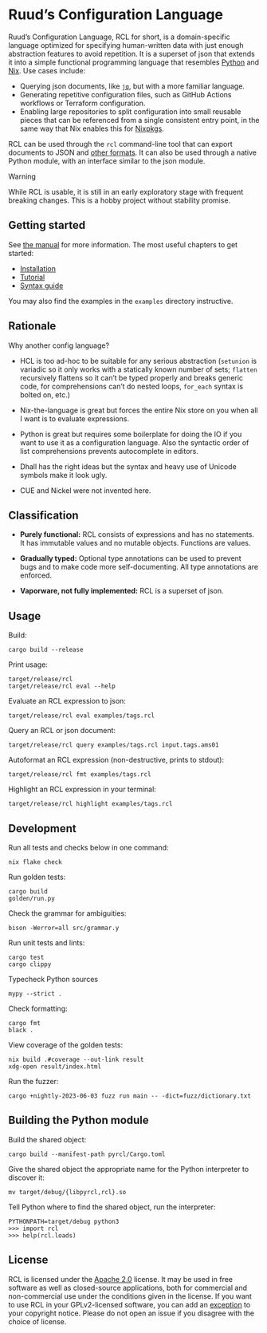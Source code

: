 # Ruud’s Configuration Language

Ruud’s Configuration Language, RCL for short, is a domain-specific language
optimized for specifying human-written data with just enough abstraction
features to avoid repetition. It is a superset of json that extends it into a
simple functional programming language that resembles [Python][python] and
[Nix][nix]. Use cases include:

 * Querying json documents, like [`jq`][jq], but with a more familiar language.
 * Generating repetitive configuration files, such as GitHub Actions workflows
   or Terraform configuration.
 * Enabling large repositories to split configuration into small reusable pieces
   that can be referenced from a single consistent entry point, in the same way
   that Nix enables this for [Nixpkgs][nixpkgs].

RCL can be used through the `rcl` command-line tool that can export documents
to JSON and [other formats][output]. It can also be used through a native Python
module, with an interface similar to the json module.

> [!WARNING]
> While RCL is usable, it is still in an early exploratory stage with frequent
> breaking changes. This is a hobby project without stability promise.

[python]:  https://www.python.org/
[nix]:     https://nixos.org/manual/nix/stable/language/
[jq]:      https://jqlang.github.io/jq/manual/
[nixpkgs]: https://github.com/nixos/nixpkgs
[output]:  https://docs.ruuda.nl/rcl/rcl_evaluate/#-o-output-format

## Getting started

See [the manual](https://docs.ruuda.nl/rcl/) for more information. The most
useful chapters to get started:

 * [Installation](https://docs.ruuda.nl/rcl/installation/)
 * [Tutorial](https://docs.ruuda.nl/rcl/tutorial/)
 * [Syntax guide](https://docs.ruuda.nl/rcl/syntax/)

You may also find the examples in the `examples` directory instructive.

## Rationale

Why another config language?

 * HCL is too ad-hoc to be suitable for any serious abstraction (`setunion` is
   variadic so it only works with a statically known number of sets; `flatten`
   recursively flattens so it can’t be typed properly and breaks generic code,
   for comprehensions can’t do nested loops, `for_each` syntax is bolted on,
   etc.)

 * Nix-the-language is great but forces the entire Nix store on you when all I
   want is to evaluate expressions.

 * Python is great but requires some boilerplate for doing the IO if you want
   to use it as a configuration language. Also the syntactic order of list
   comprehensions prevents autocomplete in editors.

 * Dhall has the right ideas but the syntax and heavy use of Unicode symbols
   make it look ugly.

 * CUE and Nickel were not invented here.

## Classification

 * **Purely functional:** RCL consists of expressions and has no statements.
   It has immutable values and no mutable objects. Functions are values.

 * **Gradually typed:** Optional type annotations can be used to prevent bugs
   and to make code more self-documenting. All type annotations are enforced.

 * **Vaporware, not fully implemented:** RCL is a superset of json.

## Usage

Build:

    cargo build --release

Print usage:

    target/release/rcl
    target/release/rcl eval --help

Evaluate an RCL expression to json:

    target/release/rcl eval examples/tags.rcl

Query an RCL or json document:

    target/release/rcl query examples/tags.rcl input.tags.ams01

Autoformat an RCL expression (non-destructive, prints to stdout):

    target/release/rcl fmt examples/tags.rcl

Highlight an RCL expression in your terminal:

    target/release/rcl highlight examples/tags.rcl

## Development

Run all tests and checks below in one command:

    nix flake check

Run golden tests:

    cargo build
    golden/run.py

Check the grammar for ambiguities:

    bison -Werror=all src/grammar.y

Run unit tests and lints:

    cargo test
    cargo clippy

Typecheck Python sources

    mypy --strict .

Check formatting:

    cargo fmt
    black .

View coverage of the golden tests:

    nix build .#coverage --out-link result
    xdg-open result/index.html

Run the fuzzer:

    cargo +nightly-2023-06-03 fuzz run main -- -dict=fuzz/dictionary.txt

## Building the Python module

Build the shared object:

    cargo build --manifest-path pyrcl/Cargo.toml

Give the shared object the appropriate name for the Python interpreter to
discover it:

    mv target/debug/{libpyrcl,rcl}.so

Tell Python where to find the shared object, run the interpreter:

    PYTHONPATH=target/debug python3
    >>> import rcl
    >>> help(rcl.loads)

## License

RCL is licensed under the [Apache 2.0][apache2] license. It may be used in
free software as well as closed-source applications, both for commercial and
non-commercial use under the conditions given in the license. If you want to
use RCL in your GPLv2-licensed software, you can add an [exception][except]
to your copyright notice. Please do not open an issue if you disagree with the
choice of license.

[apache2]: https://www.apache.org/licenses/LICENSE-2.0
[except]:  https://www.gnu.org/licenses/gpl-faq.html#GPLIncompatibleLibs
